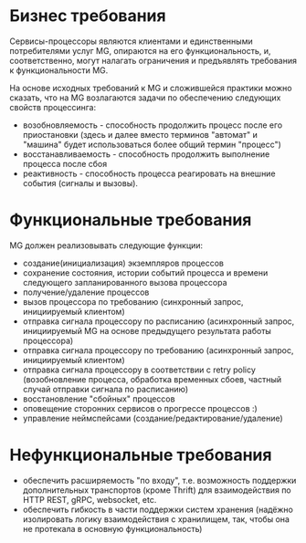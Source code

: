 # Бизнес требования

Сервисы-процессоры являются клиентами и единственными потребителями услуг MG, опираются на его функциональность, и,
соответственно, могут налагать ограничения и предъявлять требования к функциональности MG.

На основе исходных требований к MG и сложившейся практики можно сказать, что на MG возлагаются задачи по обеспечению
следующих свойств процессинга:
- возобновляемость - способность продолжить процесс после его приостановки (здесь и далее вместо терминов "автомат" и 
"машина" будет использоваться более общий термин "процесс")
- восстанавливаемость - способность продолжить выполнение процесса после сбоя
- реактивность - способность процесса реагировать на внешние события (сигналы и вызовы).

# Функциональные требования

MG должен реализовывать следующие функции:
- создание(инициализация) экземпляров процессов
- сохранение состояния, истории событий процесса и времени следующего запланированного вызова процессора
- получение/удаление процессов
- вызов процессора по требованию (синхронный запрос, инициируемый клиентом)
- отправка сигнала процессору по расписанию (асинхронный запрос, инициируемый MG на основе предыдущего результата работы 
процессора)
- отправка сигнала процессору по требованию (асинхронный запрос, инициируемый клиентом)
- отправка сигнала процессору в соответствии с retry policy (возобновление процесса, обработка временных сбоев, частный 
случай отправки сигнала по расписанию)
- восстановление "сбойных" процессов
- оповещение сторонних сервисов о прогрессе процессов :)
- управление неймспейсами (создание/редактирование/удаление)

# Нефункциональные требования

- обеспечить расширяемость "по входу", т.е. возможность поддержки дополнительных транспортов (кроме Thrift) для 
взаимодействия по HTTP REST, gRPC, websocket, etc.
- обеспечить гибкость в части поддержки систем хранения (надёжно изолировать логику взаимодействия с хранилищем, так,
чтобы она не протекала в основную функциональность)
